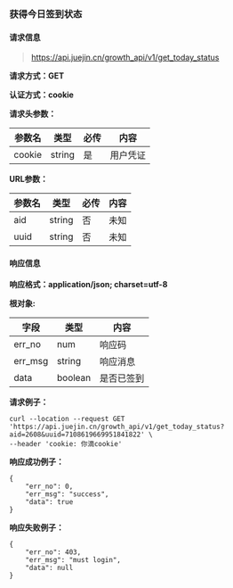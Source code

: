 ### 获得今日签到状态

#### 请求信息

> https://api.juejin.cn/growth_api/v1/get_today_status

**请求方式：GET**

**认证方式：cookie**

**请求头参数：**

| 参数名 | 类型   | 必传 | 内容     |
| ------ | ------ | ---- | -------- |
| cookie | string | 是   | 用户凭证 |

**URL参数：**

| 参数名 | 类型   | 必传 | 内容 |
| ------ | ------ | ---- | ---- |
| aid    | string | 否   | 未知 |
| uuid   | string | 否   | 未知 |

#### 响应信息

**响应格式：application/json; charset=utf-8**



**根对象:**

| 字段    | 类型    | 内容       |
| ------- | ------- | ---------- |
| err_no  | num     | 响应码     |
| err_msg | string  | 响应消息   |
| data    | boolean | 是否已签到 |





**请求例子：**

```
curl --location --request GET 'https://api.juejin.cn/growth_api/v1/get_today_status?aid=2608&uuid=7108619669951841822' \
--header 'cookie: 你滴cookie'
```



**响应成功例子：**

```
{
    "err_no": 0,
    "err_msg": "success",
    "data": true
}
```



**响应失败例子：**

```
{
    "err_no": 403,
    "err_msg": "must login",
    "data": null
}
```

